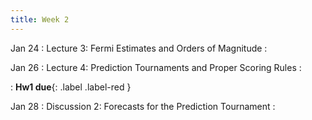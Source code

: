```yaml
---
title: Week 2
---
```


Jan 24
: Lecture 3: Fermi Estimates and Orders of Magnitude
    :   

Jan 26
: Lecture 4: Prediction Tournaments and Proper Scoring Rules
    :   

: **Hw1 due**{: .label .label-red }

Jan 28
: Discussion 2: Forecasts for the Prediction Tournament
    :   